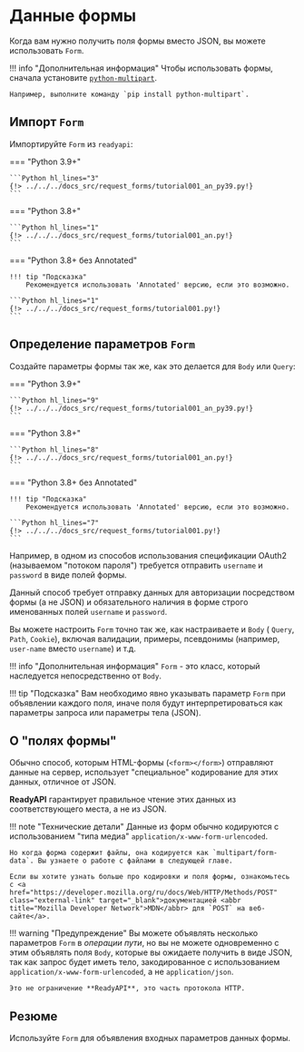# Данные формы

Когда вам нужно получить поля формы вместо JSON, вы можете использовать `Form`.

!!! info "Дополнительная информация"
    Чтобы использовать формы, сначала установите <a href="https://github.com/Kludex/python-multipart" class="external-link" target="_blank">`python-multipart`</a>.

    Например, выполните команду `pip install python-multipart`.

## Импорт `Form`

Импортируйте `Form` из `readyapi`:

=== "Python 3.9+"

    ```Python hl_lines="3"
    {!> ../../../docs_src/request_forms/tutorial001_an_py39.py!}
    ```

=== "Python 3.8+"

    ```Python hl_lines="1"
    {!> ../../../docs_src/request_forms/tutorial001_an.py!}
    ```

=== "Python 3.8+ без Annotated"

    !!! tip "Подсказка"
        Рекомендуется использовать 'Annotated' версию, если это возможно.

    ```Python hl_lines="1"
    {!> ../../../docs_src/request_forms/tutorial001.py!}
    ```

## Определение параметров `Form`

Создайте параметры формы так же, как это делается для `Body` или `Query`:

=== "Python 3.9+"

    ```Python hl_lines="9"
    {!> ../../../docs_src/request_forms/tutorial001_an_py39.py!}
    ```

=== "Python 3.8+"

    ```Python hl_lines="8"
    {!> ../../../docs_src/request_forms/tutorial001_an.py!}
    ```

=== "Python 3.8+ без Annotated"

    !!! tip "Подсказка"
        Рекомендуется использовать 'Annotated' версию, если это возможно.

    ```Python hl_lines="7"
    {!> ../../../docs_src/request_forms/tutorial001.py!}
    ```

Например, в одном из способов использования спецификации OAuth2 (называемом "потоком пароля") требуется отправить `username` и `password` в виде полей формы.

Данный способ требует отправку данных для авторизации посредством формы (а не JSON) и обязательного наличия в форме строго именованных полей  `username` и `password`.

Вы можете настроить `Form` точно так же, как настраиваете и  `Body` ( `Query`, `Path`, `Cookie`), включая валидации, примеры, псевдонимы (например, `user-name` вместо `username`) и т.д.

!!! info "Дополнительная информация"
    `Form` - это класс, который наследуется непосредственно от `Body`.

!!! tip "Подсказка"
   Вам необходимо явно указывать параметр `Form` при объявлении каждого поля, иначе поля будут интерпретироваться как параметры запроса или параметры тела (JSON).

## О "полях формы"

Обычно способ, которым HTML-формы (`<form></form>`) отправляют данные на сервер, использует "специальное" кодирование для этих данных, отличное от JSON.

**ReadyAPI** гарантирует правильное чтение этих данных из соответствующего места, а не из JSON.

!!! note "Технические детали"
    Данные из форм обычно кодируются с использованием "типа медиа" `application/x-www-form-urlencoded`.

    Но когда форма содержит файлы, она кодируется как `multipart/form-data`. Вы узнаете о работе с файлами в следующей главе.

    Если вы хотите узнать больше про кодировки и поля формы, ознакомьтесь с <a href="https://developer.mozilla.org/ru/docs/Web/HTTP/Methods/POST" class="external-link" target="_blank">документацией <abbr title="Mozilla Developer Network">MDN</abbr> для `POST` на веб-сайте</a>.

!!! warning "Предупреждение"
    Вы можете объявлять несколько параметров `Form` в *операции пути*, но вы не можете одновременно с этим объявлять поля `Body`, которые вы ожидаете получить в виде JSON, так как запрос будет иметь тело, закодированное с использованием `application/x-www-form-urlencoded`, а не `application/json`.

    Это не ограничение **ReadyAPI**, это часть протокола HTTP.

## Резюме

Используйте `Form` для объявления входных параметров данных формы.
